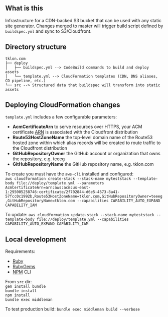 ## What is this

Infrastructure for a CDN-backed S3 bucket that can be used with any static site generator. Changes merged to master will trigger build script defined by `buildspec.yml` and sync to S3/Cloudfront.

## Directory structure

```
tklon.com
├── deploy
│   ├── buildspec.yml --> CodeBuild commands to build and deploy assets
│   └── template.yml --> CloudFormation templates (CDN, DNS aliases, CD pipeline, etc.)
└── src --> Structured data that buildspec will transform into static assets
```

## Deploying CloudFormation changes

`template.yml` includes a few configurable parameters:

- **AcmCertificateArn** to serve resources over HTTPS, your ACM certificate [ARN](https://docs.aws.amazon.com/general/latest/gr/aws-arns-and-namespaces.html) is associated with the Cloudfront distribution
- **Route53HostZoneName** the top-level domain name of the Route53 hosted zone within which alias records will be created to route traffic to the Cloudfront distribution
- **GitHubRepositoryOwner** the GitHub account or organization that owns the repository, e.g. teeeg
- **GitHubRepositoryName** the GitHub repository name, e.g. tklon.com

To create you must have the `aws-cli` installed and configured:  
`aws cloudformation create-stack --stack-name myteststack --template-body file://deploy/template.yml --parameters AcmCertificateArn=arn:aws:acm:us-east-1:295005258746:certificate/2f702844-d6e5-4573-8a41-57fcc0c1992b,Route53HostZoneName=tklon.com,GitHubRepositoryOwner=teeeg,GitHubRepositoryName=tklon.com --capabilities CAPABILITY_AUTO_EXPAND CAPABILITY_IAM`

To update:
`aws cloudformation update-stack --stack-name myteststack --template-body file://deploy/template.yml --capabilities CAPABILITY_AUTO_EXPAND CAPABILITY_IAM`

## Local development

Requirements:
- [Ruby](https://www.ruby-lang.org/)
- [RubyGems](https://rubygems.org/)
- [NPM](https://docs.npmjs.com/) CLI

From `src` dir:  
`gem install bundle`  
`bundle install`  
`npm install`  
`bundle exec middleman`

To test production build: 
`bundle exec middleman build --verbose`
